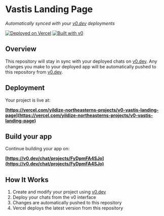 # Vastis Landing Page

*Automatically synced with your [v0.dev](https://v0.dev) deployments*

[![Deployed on Vercel](https://img.shields.io/badge/Deployed%20on-Vercel-black?style=for-the-badge&logo=vercel)](https://vercel.com/yildize-northeasterns-projects/v0-vastis-landing-page)
[![Built with v0](https://img.shields.io/badge/Built%20with-v0.dev-black?style=for-the-badge)](https://v0.dev/chat/projects/FyDpmFA4SJo)

## Overview

This repository will stay in sync with your deployed chats on [v0.dev](https://v0.dev).
Any changes you make to your deployed app will be automatically pushed to this repository from [v0.dev](https://v0.dev).

## Deployment

Your project is live at:

**[https://vercel.com/yildize-northeasterns-projects/v0-vastis-landing-page](https://vercel.com/yildize-northeasterns-projects/v0-vastis-landing-page)**

## Build your app

Continue building your app on:

**[https://v0.dev/chat/projects/FyDpmFA4SJo](https://v0.dev/chat/projects/FyDpmFA4SJo)**

## How It Works

1. Create and modify your project using [v0.dev](https://v0.dev)
2. Deploy your chats from the v0 interface
3. Changes are automatically pushed to this repository
4. Vercel deploys the latest version from this repository
